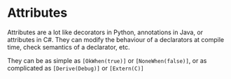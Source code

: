 # Attributes

Attributes are a lot like decorators in Python, annotations in Java, or attributes in C#.
They can modify the behaviour of a declarators at compile time, check semantics of a declarator, etc.

They can be as simple as `[OkWhen(true)]` or `[NoneWhen(false)]`, or as complicated as `[Derive(Debug)]` or `[Extern(C)]`
